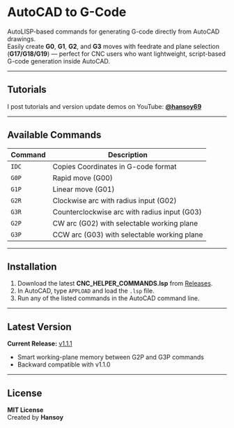 # AutoCAD to G-Code  
AutoLISP-based commands for generating G-code directly from AutoCAD drawings.  
Easily create **G0**, **G1**, **G2**, and **G3** moves with feedrate and plane selection (**G17/G18/G19**) — perfect for CNC users who want lightweight, script-based G-code generation inside AutoCAD.  

---

## Tutorials  
I post tutorials and version update demos on YouTube: [**@hansoy69**](https://www.youtube.com/@hansoy69)  

---

## Available Commands  
| Command | Description |
|----------|-------------|
| `IDC` | Copies Coordinates in G-code format |
| `G0P` | Rapid move (G00) |
| `G1P` | Linear move (G01) |
| `G2R` | Clockwise arc with radius input (G02) |
| `G3R` | Counterclockwise arc with radius input (G03) |
| `G2P` | CW arc (G02) with selectable working plane |
| `G3P` | CCW arc (G03) with selectable working plane |

---

## Installation  
1. Download the latest **CNC_HELPER_COMMANDS.lsp** from [Releases](https://github.com/Hans930v/AutoCAD-to-Gcode/releases).  
2. In AutoCAD, type `APPLOAD` and load the `.lsp` file.  
3. Run any of the listed commands in the AutoCAD command line.  

---

## Latest Version  
**Current Release:** [v1.1.1](https://github.com/Hans930v/AutoCAD-to-Gcode/releases/tag/1.1.1)  
- Smart working-plane memory between G2P and G3P commands  
- Backward compatible with v1.1.0  

---

## License  
**MIT License**  
Created by **Hansoy**
